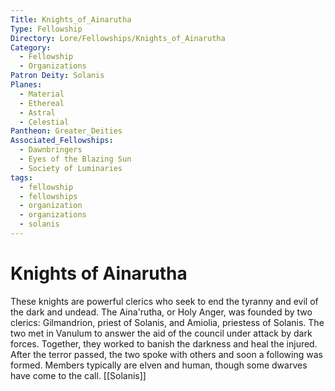 ```yaml
---
Title: Knights_of_Ainarutha
Type: Fellowship
Directory: Lore/Fellowships/Knights_of_Ainarutha
Category:
  - Fellowship
  - Organizations
Patron Deity: Solanis
Planes:
  - Material
  - Ethereal
  - Astral
  - Celestial
Pantheon: Greater_Deities
Associated_Fellowships:
  - Dawnbringers
  - Eyes of the Blazing Sun
  - Society of Luminaries
tags:
  - fellowship
  - fellowships
  - organization
  - organizations
  - solanis
---
```


# Knights of Ainarutha


These knights are powerful clerics who seek to end the tyranny and evil of the dark and undead. The Aina'rutha, or Holy Anger, was founded by two clerics: Gilmandrion, priest of Solanis, and Amiolia, priestess of Solanis. The two met in Vanulum to answer the aid of the council under attack by dark forces. Together, they worked to banish the darkness and heal the injured. After the terror passed, the two spoke with others and soon a following was formed. Members typically are elven and human, though some dwarves have come to the call.
[[Solanis]]
